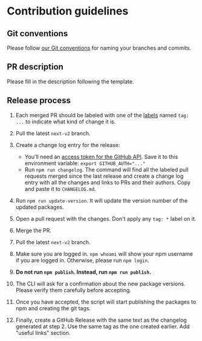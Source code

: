 # Contribution guidelines

## Git conventions

Please follow [our Git conventions](../docs/conventions/git.md) for naming your branches and commits.

## PR description

Please fill in the description following the template.

## Release process

1.  Each merged PR should be labeled with one of the [labels](https://github.com/ec-europa/europa-component-library/labels) named `tag: ...` to indicate what kind of change it is.

2.  Pull the latest `next-v2` branch.

3.  Create a change log entry for the release:

    - You'll need an [access token for the GitHub API](https://help.github.com/articles/creating-an-access-token-for-command-line-use/). Save it to this environment variable: `export GITHUB_AUTH="..."`
    - Run `npm run changelog`. The command will find all the labeled pull requests merged since the last release and create a change log entry with all the changes and links to PRs and their authors. Copy and paste it to `CHANGELOG.md`.

4.  Run `npm run update-version`. It will update the version number of the updated packages.

5.  Open a pull request with the changes. Don't apply any `tag: *` label on it.

6.  Merge the PR.

7.  Pull the latest `next-v2` branch.

8.  Make sure you are logged in. `npm whoami` will show your npm username if you are logged in. Otherwise, please run `npm login`.

9.  **Do not run `npm publish`. Instead, run `npm run publish`.**

10. The CLI will ask for a confirmation about the new package versions. Please verify them carefully before accepting.

11. Once you have accepted, the script will start publishing the packages to npm and creating the git tags.

12. Finally, create a GitHub Release with the same text as the changelog generated at step 2. Use the same tag as the one created earlier. Add "useful links" section.
